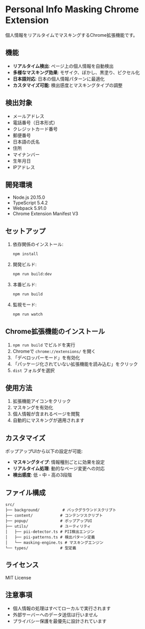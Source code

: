 # Personal Info Masking Chrome Extension

個人情報をリアルタイムでマスキングするChrome拡張機能です。

## 機能

- **リアルタイム検出**: ページ上の個人情報を自動検出
- **多様なマスキング効果**: モザイク、ぼかし、黒塗り、ピクセル化
- **日本語対応**: 日本の個人情報パターンに最適化
- **カスタマイズ可能**: 検出感度とマスキングタイプの調整

## 検出対象

- メールアドレス
- 電話番号（日本形式）
- クレジットカード番号
- 郵便番号
- 日本語の氏名
- 住所
- マイナンバー
- 生年月日
- IPアドレス

## 開発環境

- Node.js 20.15.0
- TypeScript 5.4.2
- Webpack 5.91.0
- Chrome Extension Manifest V3

## セットアップ

1. 依存関係のインストール:
   ```bash
   npm install
   ```

2. 開発ビルド:
   ```bash
   npm run build:dev
   ```

3. 本番ビルド:
   ```bash
   npm run build
   ```

4. 監視モード:
   ```bash
   npm run watch
   ```

## Chrome拡張機能のインストール

1. `npm run build` でビルドを実行
2. Chromeで `chrome://extensions/` を開く
3. 「デベロッパーモード」を有効化
4. 「パッケージ化されていない拡張機能を読み込む」をクリック
5. `dist` フォルダを選択

## 使用方法

1. 拡張機能アイコンをクリック
2. マスキングを有効化
3. 個人情報が含まれるページを閲覧
4. 自動的にマスキングが適用されます

## カスタマイズ

ポップアップUIから以下の設定が可能:

- **マスキングタイプ**: 情報種別ごとに効果を設定
- **リアルタイム処理**: 動的なページ変更への対応
- **検出感度**: 低・中・高の3段階

## ファイル構成

```
src/
├── background/          # バックグラウンドスクリプト
├── content/            # コンテンツスクリプト
├── popup/              # ポップアップUI
├── utils/              # ユーティリティ
│   ├── pii-detector.ts # PII検出エンジン
│   ├── pii-patterns.ts # 検出パターン定義
│   └── masking-engine.ts # マスキングエンジン
└── types/              # 型定義
```

## ライセンス

MIT License

## 注意事項

- 個人情報の処理はすべてローカルで実行されます
- 外部サーバーへのデータ送信は行いません
- プライバシー保護を最優先に設計されています
